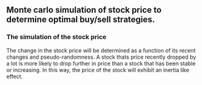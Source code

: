 ## Monte carlo simulation of stock price to determine optimal buy/sell strategies.

### The simulation of the stock price
The change in the stock price will be determined as a function of its recent
changes and pseudo-randomness. A stock thats price recently dropped by a lot 
is more likely to drop further in price than a stock that has been stable or
increasing. In this way, the price of the stock will exhibit an inertia like
effect.
